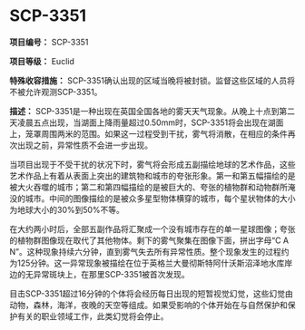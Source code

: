 # SCP-3351
                        


**项目编号：**  SCP-3351

**项目等级：**  Euclid

**特殊收容措施：**  SCP-3351确认出现的区域当晚将被封锁。监督这些区域的人员将不被允许观测SCP-3351。

**描述：**  SCP-3351是一种出现在英国全国各地的雾天天气现象。从晚上十点到第二天凌晨五点出现，当湖面上降雨量超过0.50mm时，SCP-3351将会出现在湖面上，笼罩周围两米的范围。如果这一过程受到干扰，雾气将消散，在相应的条件再次出现之前，异常性质不会进一步出现。

当项目出现于不受干扰的状况下时，雾气将会形成五副描绘地球的艺术作品，这些艺术作品上有着从表面上突出的建筑物和城市的夸张形象。第一和第五幅描绘的是被大火吞噬的城市；第二和第四幅描绘的是被巨大的、夸张的植物群和动物群所淹没的城市。中间的图像描绘的是被众多星型物体横穿的城市，每个星状物体的大小为地球大小的30%到50%不等。

在大约两小时后，全部五副作品将汇聚成一个没有城市存在的单一星球图像；夸张的植物群图像现在取代了其他物体。剩下的雾气聚集在图像下面，拼出字母“C A N”。这种现象持续六分钟，直到雾气失去所有异常性质。整个现象发生的过程约为125分钟。这一异常现象被描绘在位于英格兰大曼彻斯特阿什沃斯沼泽地水库岸边的无异常斑块上，在那里SCP-3351被首次发现。

目击SCP-3351超过16分钟的个体将会经历每日出现的短暂视觉幻觉，这些幻觉由动物，森林，海洋，夜晚的天空等组成。如果受影响的个体开始在与自然保护和保护有关的职业领域工作，此类幻觉将会停止。



                    